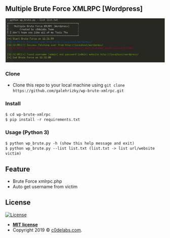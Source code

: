 
## Multiple Brute Force XMLRPC [Wordpress] 
<a href="http://c0delabs.com/"><img src="screenshoot/brute.PNG" title="Multiple Brute Force XMLRPC [Wordpress] " alt="Multiple Brute Force XMLRPC [Wordpress] "></a>

### Clone

- Clone this repo to your local machine using `git clone https://github.com/galehrizky/wp-brute-xmlrpc.git`

### Install

```shell
$ cd wp-brute-xmlrpc
$ pip install -r requirements.txt
```

### Usage (Python 3)

```shell
$ python wp_brute.py -h (show this help message and exit)
$ python wp_brute.py --list list.txt (list.txt -> list url/website victim)
```
## Feature

- Brute Force xmlrpc.php 
- Auto get username from victim
## License

[![License](http://img.shields.io/:license-mit-blue.svg?style=flat-square)](http://badges.mit-license.org)

- **[MIT license](http://opensource.org/licenses/mit-license.php)**
- Copyright 2019 © <a href="http://c0delabs.com/" target="_blank">c0delabs.com</a>.
